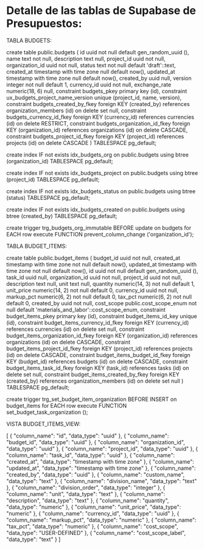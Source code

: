 # Detalle de las tablas de Supabase de Presupuestos:

TABLA BUDGETS:

create table public.budgets (
  id uuid not null default gen_random_uuid (),
  name text not null,
  description text null,
  project_id uuid not null,
  organization_id uuid not null,
  status text not null default 'draft'::text,
  created_at timestamp with time zone null default now(),
  updated_at timestamp with time zone null default now(),
  created_by uuid null,
  version integer not null default 1,
  currency_id uuid not null,
  exchange_rate numeric(18, 6) null,
  constraint budgets_pkey primary key (id),
  constraint ux_budgets_project_name_version unique (project_id, name, version),
  constraint budgets_created_by_fkey foreign KEY (created_by) references organization_members (id) on delete set null,
  constraint budgets_currency_id_fkey foreign KEY (currency_id) references currencies (id) on delete RESTRICT,
  constraint budgets_organization_id_fkey foreign KEY (organization_id) references organizations (id) on delete CASCADE,
  constraint budgets_project_id_fkey foreign KEY (project_id) references projects (id) on delete CASCADE
) TABLESPACE pg_default;

create index IF not exists idx_budgets_org on public.budgets using btree (organization_id) TABLESPACE pg_default;

create index IF not exists idx_budgets_project on public.budgets using btree (project_id) TABLESPACE pg_default;

create index IF not exists idx_budgets_status on public.budgets using btree (status) TABLESPACE pg_default;

create index IF not exists idx_budgets_created on public.budgets using btree (created_by) TABLESPACE pg_default;

create trigger trg_budgets_org_immutable BEFORE
update on budgets for EACH row
execute FUNCTION prevent_column_change ('organization_id');

TABLA BUDGET_ITEMS:

create table public.budget_items (
  budget_id uuid not null,
  created_at timestamp with time zone not null default now(),
  updated_at timestamp with time zone not null default now(),
  id uuid not null default gen_random_uuid (),
  task_id uuid null,
  organization_id uuid not null,
  project_id uuid not null,
  description text null,
  unit text null,
  quantity numeric(14, 3) not null default 1,
  unit_price numeric(14, 2) not null default 0,
  currency_id uuid not null,
  markup_pct numeric(6, 2) not null default 0,
  tax_pct numeric(6, 2) not null default 0,
  created_by uuid not null,
  cost_scope public.cost_scope_enum not null default 'materials_and_labor'::cost_scope_enum,
  constraint budget_items_pkey primary key (id),
  constraint budget_items_id_key unique (id),
  constraint budget_items_currency_id_fkey foreign KEY (currency_id) references currencies (id) on delete set null,
  constraint budget_items_organization_id_fkey foreign KEY (organization_id) references organizations (id) on delete CASCADE,
  constraint budget_items_project_id_fkey foreign KEY (project_id) references projects (id) on delete CASCADE,
  constraint budget_items_budget_id_fkey foreign KEY (budget_id) references budgets (id) on delete CASCADE,
  constraint budget_items_task_id_fkey foreign KEY (task_id) references tasks (id) on delete set null,
  constraint budget_items_created_by_fkey foreign KEY (created_by) references organization_members (id) on delete set null
) TABLESPACE pg_default;

create trigger trg_set_budget_item_organization BEFORE INSERT on budget_items for EACH row
execute FUNCTION set_budget_task_organization ();

VISTA BUDGET_ITEMS_VIEW:

[
  {
    "column_name": "id",
    "data_type": "uuid"
  },
  {
    "column_name": "budget_id",
    "data_type": "uuid"
  },
  {
    "column_name": "organization_id",
    "data_type": "uuid"
  },
  {
    "column_name": "project_id",
    "data_type": "uuid"
  },
  {
    "column_name": "task_id",
    "data_type": "uuid"
  },
  {
    "column_name": "created_at",
    "data_type": "timestamp with time zone"
  },
  {
    "column_name": "updated_at",
    "data_type": "timestamp with time zone"
  },
  {
    "column_name": "created_by",
    "data_type": "uuid"
  },
  {
    "column_name": "custom_name",
    "data_type": "text"
  },
  {
    "column_name": "division_name",
    "data_type": "text"
  },
  {
    "column_name": "division_order",
    "data_type": "integer"
  },
  {
    "column_name": "unit",
    "data_type": "text"
  },
  {
    "column_name": "description",
    "data_type": "text"
  },
  {
    "column_name": "quantity",
    "data_type": "numeric"
  },
  {
    "column_name": "unit_price",
    "data_type": "numeric"
  },
  {
    "column_name": "currency_id",
    "data_type": "uuid"
  },
  {
    "column_name": "markup_pct",
    "data_type": "numeric"
  },
  {
    "column_name": "tax_pct",
    "data_type": "numeric"
  },
  {
    "column_name": "cost_scope",
    "data_type": "USER-DEFINED"
  },
  {
    "column_name": "cost_scope_label",
    "data_type": "text"
  }
]